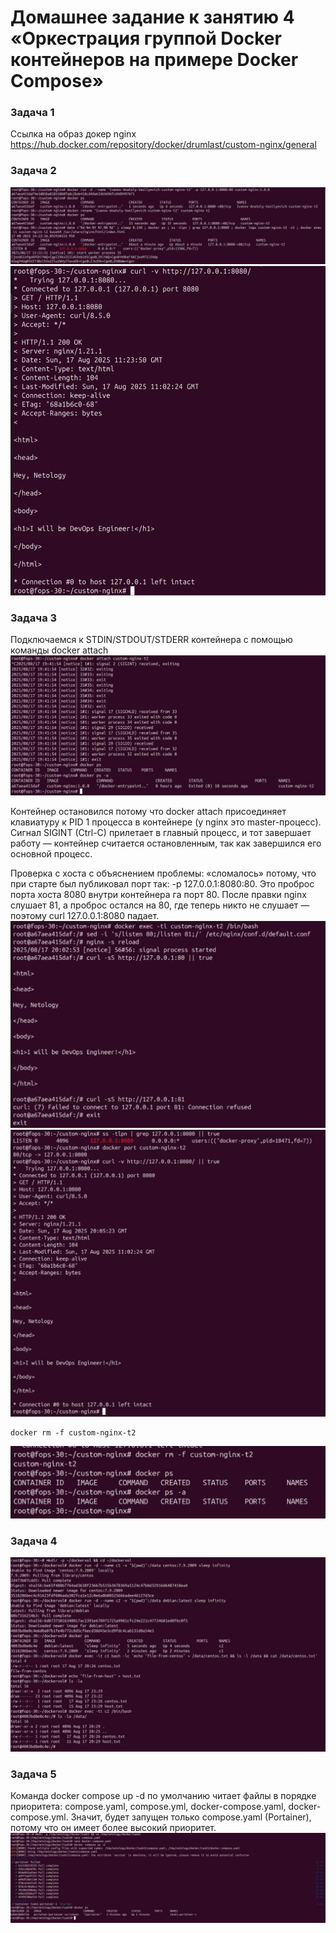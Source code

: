 # Домашнее задание к занятию 4 «Оркестрация группой Docker контейнеров на примере Docker Compose»

### Задача 1

Ссылка на образ докер nginx
https://hub.docker.com/repository/docker/drumlast/custom-nginx/general

### Задача 2

![txt](img/1.jpg)
![txt](img/2.jpg)

### Задача 3

Подключаемся к STDIN/STDOUT/STDERR контейнера с помощью команды docker attach
![txt](img/3.jpg)

Контейнер остановился потому что docker attach присоединяет клавиатуру к PID 1 процесса в контейнере (у nginx это master-процесс). Сигнал SIGINT (Ctrl-C) прилетает в главный процесс, и тот завершает работу — контейнер считается остановленным, так как завершился его основной процесс.

Проверка с хоста с объяснением проблемы:  «сломалось» потому, что при старте был публиковал порт так: -p 127.0.0.1:8080:80. Это проброс порта хоста 8080 внутри контейнера га порт 80. После правки nginx слушает 81, а проброс остался на 80, где теперь никто не слушает — поэтому curl 127.0.0.1:8080 падает.
![txt](img/4.jpg)
![txt](img/5.jpg)

```
docker rm -f custom-nginx-t2
```
![txt](img/6.jpg)

### Задача 4

![txt](img/7.jpg)

### Задача 5

Команда docker compose up -d по умолчанию читает файлы в порядке приоритета: compose.yaml, compose.yml, docker-compose.yaml, docker-compose.yml.
Значит, будет запущен только compose.yaml (Portainer), потому что он имеет более высокий приоритет.
![txt](img/8.jpg)

